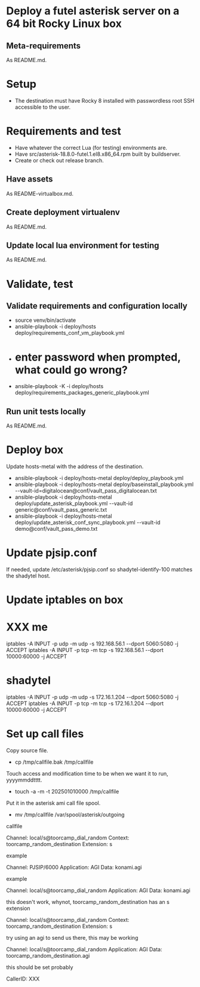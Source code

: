 # Deploy a futel asterisk server on a 64 bit Rocky Linux box

## Meta-requirements

As README.md.

# Setup

- The destination must have Rocky 8 installed with passwordless root SSH accessible to the user.

# Requirements and test

- Have whatever the correct Lua (for testing) environments are.
- Have src/asterisk-18.8.0-futel.1.el8.x86_64.rpm built by buildserver.
- Create or check out release branch.

## Have assets

As README-virtualbox.md.

## Create deployment virtualenv

As README.md.

## Update local lua environment for testing

As README.md.

# Validate, test

## Validate requirements and configuration locally

- source venv/bin/activate
- ansible-playbook -i deploy/hosts deploy/requirements_conf_vm_playbook.yml
- # enter password when prompted, what could go wrong?
- ansible-playbook -K -i deploy/hosts deploy/requirements_packages_generic_playbook.yml

## Run unit tests locally

As README.md.

# Deploy box

Update hosts-metal with the address of the destination.

- ansible-playbook -i deploy/hosts-metal deploy/deploy_playbook.yml
- ansible-playbook -i deploy/hosts-metal deploy/baseinstall_playbook.yml --vault-id=digitalocean@conf/vault_pass_digitalocean.txt
- ansible-playbook -i deploy/hosts-metal deploy/update_asterisk_playbook.yml --vault-id generic@conf/vault_pass_generic.txt
- ansible-playbook -i deploy/hosts-metal deploy/update_asterisk_conf_sync_playbook.yml --vault-id demo@conf/vault_pass_demo.txt

# Update pjsip.conf

If needed, update /etc/asterisk/pjsip.conf so shadytel-identify-100 matches the shadytel host.

# Update iptables on box

  # XXX me
  iptables -A INPUT -p udp -m udp -s 192.168.56.1 --dport 5060:5080 -j ACCEPT
  iptables -A INPUT -p tcp -m tcp -s 192.168.56.1 --dport 10000:60000 -j ACCEPT
  # shadytel
  iptables -A INPUT -p udp -m udp -s 172.16.1.204 --dport 5060:5080 -j ACCEPT
  iptables -A INPUT -p tcp -m tcp -s 172.16.1.204 --dport 10000:60000 -j ACCEPT

# Set up call files

Copy source file.

- cp /tmp/callfile.bak /tmp/callfile

Touch access and modification time to be when we want it to run, yyyymmddtttt.

- touch -a -m -t 202501010000 /tmp/callfile

Put it in the asterisk ami call file spool.

- mv /tmp/callfile /var/spool/asterisk/outgoing

callfile

  Channel: local/s@toorcamp_dial_random
  Context: toorcamp_random_destination
  Extension: s

example

  Channel: PJSIP/6000
  Application: AGI
  Data: konami.agi

example

  Channel: local/s@toorcamp_dial_random
  Application: AGI
  Data: konami.agi

this doesn't work, whynot, toorcamp_random_destination has an s extension

  Channel: local/s@toorcamp_dial_random
  Context: toorcamp_random_destination
  Extension: s

try using an agi to send us there, this may be working

  Channel: local/s@toorcamp_dial_random
  Application: AGI
  Data: toorcamp_random_destination.agi

this should be set probably

  CallerID: XXX
        
